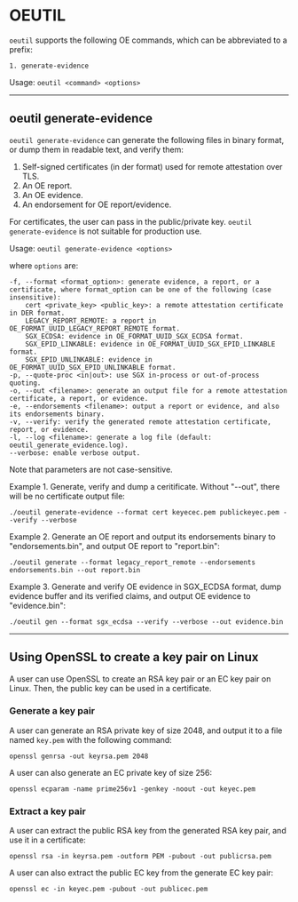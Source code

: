 OEUTIL
=====

`oeutil` supports the following OE commands, which can be abbreviated to a prefix:

    1. generate-evidence

Usage: `oeutil <command> <options>`

-----

## oeutil generate-evidence

`oeutil generate-evidence` can generate the following files in binary format, or dump them in readable text, and verify them:

 1. Self-signed certificates (in der format) used for remote attestation over TLS.
 2. An OE report.
 3. An OE evidence.
 4. An endorsement for OE report/evidence.

For certificates, the user can pass in the public/private key.
`oeutil generate-evidence` is not suitable for production use.

Usage: `oeutil generate-evidence <options>`

where `options` are:

    -f, --format <format_option>: generate evidence, a report, or a certificate, where format_option can be one of the following (case insensitive):
        cert <private_key> <public_key>: a remote attestation certificate in DER format.
        LEGACY_REPORT_REMOTE: a report in OE_FORMAT_UUID_LEGACY_REPORT_REMOTE format.
        SGX_ECDSA: evidence in OE_FORMAT_UUID_SGX_ECDSA format.
        SGX_EPID_LINKABLE: evidence in OE_FORMAT_UUID_SGX_EPID_LINKABLE format.
        SGX_EPID_UNLINKABLE: evidence in OE_FORMAT_UUID_SGX_EPID_UNLINKABLE format.
    -p, --quote-proc <in|out>: use SGX in-process or out-of-process quoting.
    -o, --out <filename>: generate an output file for a remote attestation certificate, a report, or evidence.
    -e, --endorsements <filename>: output a report or evidence, and also its endorsements binary.
    -v, --verify: verify the generated remote attestation certificate, report, or evidence.
    -l, --log <filename>: generate a log file (default: oeutil_generate_evidence.log).
    --verbose: enable verbose output.

Note that parameters are not case-sensitive.

Example 1. Generate, verify and dump a ceritificate. Without "--out", there will be no certificate output file:

    ./oeutil generate-evidence --format cert keyecec.pem publickeyec.pem --verify --verbose

Example 2. Generate an OE report and output its endorsements binary to "endorsements.bin", and output OE report to "report.bin":

    ./oeutil generate --format legacy_report_remote --endorsements endorsements.bin --out report.bin

Example 3. Generate and verify OE evidence in SGX_ECDSA format, dump evidence buffer and its verified claims, and output OE evidence to "evidence.bin":

    ./oeutil gen --format sgx_ecdsa --verify --verbose --out evidence.bin

-----

## Using OpenSSL to create a key pair on Linux

A user can use OpenSSL to create an RSA key pair or an EC key pair on Linux. Then, the public key can be used in a certificate.

### Generate a key pair

A user can generate an RSA private key of size 2048, and output it to a file named `key.pem` with the following command:

    openssl genrsa -out keyrsa.pem 2048

A user can also generate an EC private key of size 256:

    openssl ecparam -name prime256v1 -genkey -noout -out keyec.pem

### Extract a key pair

A user can extract the public RSA key from the generated RSA key pair, and use it in a certificate:

    openssl rsa -in keyrsa.pem -outform PEM -pubout -out publicrsa.pem

A user can also extract the public EC key from the generate EC key pair:

    openssl ec -in keyec.pem -pubout -out publicec.pem
